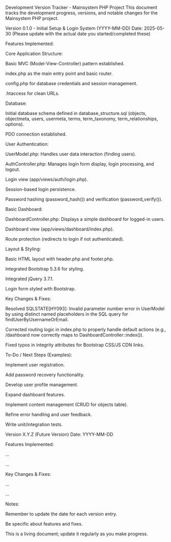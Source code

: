 Development Version Tracker - Mainsystem PHP Project
This document tracks the development progress, versions, and notable changes for the Mainsystem PHP project.

Version 0.1.0 - Initial Setup & Login System (YYYY-MM-DD)
Date: 2025-05-30 (Please update with the actual date you started/completed these)

Features Implemented:

Core Application Structure:

Basic MVC (Model-View-Controller) pattern established.

index.php as the main entry point and basic router.

config.php for database credentials and session management.

.htaccess for clean URLs.

Database:

Initial database schema defined in database_structure.sql (objects, objectmeta, users, usermeta, terms, term_taxonomy, term_relationships, options).

PDO connection established.

User Authentication:

UserModel.php: Handles user data interaction (finding users).

AuthController.php: Manages login form display, login processing, and logout.

Login view (app/views/auth/login.php).

Session-based login persistence.

Password hashing (password_hash()) and verification (password_verify()).

Basic Dashboard:

DashboardController.php: Displays a simple dashboard for logged-in users.

Dashboard view (app/views/dashboard/index.php).

Route protection (redirects to login if not authenticated).

Layout & Styling:

Basic HTML layout with header.php and footer.php.

Integrated Bootstrap 5.3.6 for styling.

Integrated jQuery 3.7.1.

Login form styled with Bootstrap.

Key Changes & Fixes:

Resolved SQLSTATE[HY093]: Invalid parameter number error in UserModel by using distinct named placeholders in the SQL query for findUserByUsernameOrEmail.

Corrected routing logic in index.php to properly handle default actions (e.g., /dashboard now correctly maps to DashboardController::index()).

Fixed typos in integrity attributes for Bootstrap CSS/JS CDN links.

To-Do / Next Steps (Examples):

Implement user registration.

Add password recovery functionality.

Develop user profile management.

Expand dashboard features.

Implement content management (CRUD for objects table).

Refine error handling and user feedback.

Write unit/integration tests.

Version X.Y.Z (Future Version)
Date: YYYY-MM-DD

Features Implemented:

...

...

Key Changes & Fixes:

...

...

Notes:

Remember to update the date for each version entry.

Be specific about features and fixes.

This is a living document; update it regularly as you make progress.